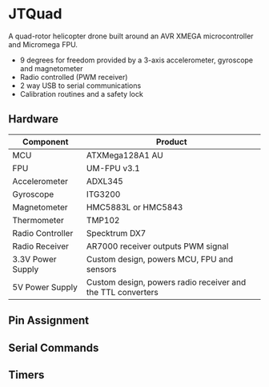 # JTQuad

A quad-rotor helicopter drone built around an AVR XMEGA microcontroller and Micromega FPU.

* 9 degrees for freedom provided by a 3-axis accelerometer, gyroscope and magnetometer
* Radio controlled (PWM receiver)
* 2 way USB to serial communications
* Calibration routines and a safety lock

## Hardware

|Component             |Product                                              |
|----------------------|-----------------------------------------------------|
|MCU                   |ATXMega128A1 AU|                                      |
|FPU                   |UM-FPU v3.1|   
|Accelerometer         |ADXL345|                                 
|Gyroscope             |ITG3200|
|Magnetometer          |HMC5883L or HMC5843|
|Thermometer           |TMP102|
|Radio Controller      |Specktrum DX7|
|Radio Receiver        |AR7000 receiver outputs PWM signal|
|3.3V Power Supply     |Custom design, powers MCU, FPU and sensors|
|5V Power Supply       |Custom design, powers radio receiver and the TTL converters|

## Pin Assignment


## Serial Commands


## Timers


